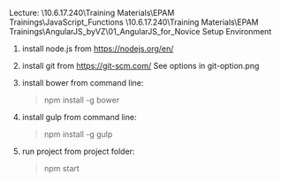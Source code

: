 Lecture: \\10.6.17.240\Training Materials\EPAM Trainings\JavaScript_Functions
\\10.6.17.240\Training Materials\EPAM Trainings\AngularJS_byVZ\01_AngularJS_for_Novice
Setup Environment

1. install node.js from https://nodejs.org/en/

2. install git from https://git-scm.com/
	See options in git-option.png

3. install bower from command line: 
	> npm install -g bower

4. install gulp from command line: 
	> npm install -g gulp

5. run project from project folder:
	> npm start
